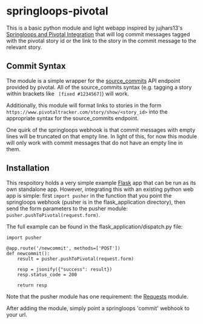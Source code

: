 # springloops-pivotal

This is a basic python module and light webapp inspired by jujhars13's [Springloops and Pivotal Integration](https://github.com/jujhars13/springloops-and-PivotalTracker-Integration) that will log commit messages tagged with the pivotal story id or the link to the story in the commit message to the relevant story.

## Commit Syntax
The module is a simple wrapper for the [source_commits](https://www.pivotaltracker.com/help/api/rest/v5#Source_Commits) API endpoint provided by pivotal. All of the source_commits syntax (e.g. tagging a story within brackets like ` [fixed #1234567]`) will work.

Additionally, this module will format links to stories in the form `https://www.pivotaltracker.com/story/show/<story_id>` into the appropriate syntax for the source_commits endpoint.

One quirk of the springloops webhook is that commit messages with empty lines will be truncated on that empty line. In light of this, for now this module will only work with commit messages that do not have an empty line in them.

## Installation
This respoitory holds a very simple example [Flask](http://flask.pocoo.org/) app that can be run as its own standalone app. However, integrating this with an existing python web app is simple: first `import pusher` in the function that you point the springloops webhook (pusher is in the flask_application directory), then send the form parameters to the pusher module: `pusher.pushToPivotal(request.form)`.

The full example can be found in the flask_application/dispatch.py file:

    import pusher
    
    @app.route('/newcommit', methods=['POST'])
    def newcommit():
        result = pusher.pushToPivotal(request.form)
    
        resp = jsonify({"success": result})
        resp.status_code = 200
    
        return resp
        
Note that the pusher module has one requirement: the [Requests](http://requests.readthedocs.org/en/latest/) module.

After adding the module, simply point a springloops 'commit' webhook to your url.
